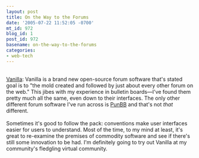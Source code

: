 ```yaml
---
layout: post
title: On the Way to the Forums
date: '2005-07-22 11:52:05 -0700'
mt_id: 972
blog_id: 1
post_id: 972
basename: on-the-way-to-the-forums
categories:
- web-tech
---
```

<br /><a href="http://getvanilla.com/">Vanilla</a>: Vanilla is a brand new open-source forum software that's stated goal is to "the mold created and followed by just about every other forum on the web." This jibes with my experience in bulletin boards&#x2014;I've found them pretty much all the same, even down to their interfaces. The only other different forum software I've run across is <a href="http://www.punbb.org/">PunBB</a> and that's not <em>that</em> different.<br /><br />Sometimes it's good to follow the pack: conventions make user interfaces easier for users to understand. Most of the time, to my mind at least, it's great to re-examine the premises of commodity software and see if there's still some innovation to be had. I'm definitely going to try out Vanilla at my community's fledgling virtual community.<br /><br /><br />
